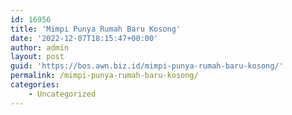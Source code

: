 ```yaml
---
id: 16956
title: 'Mimpi Punya Rumah Baru Kosong'
date: '2022-12-07T18:15:47+00:00'
author: admin
layout: post
guid: 'https://bos.awn.biz.id/mimpi-punya-rumah-baru-kosong/'
permalink: /mimpi-punya-rumah-baru-kosong/
categories:
    - Uncategorized
---
```


